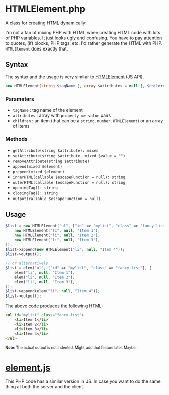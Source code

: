 # HTMLElement.php

A class for creating HTML dynamically.

I'm not a fan of mixing PHP with HTML when creating HTML code with lots of PHP variables. It just looks ugly and confusing. You have to pay attention to quotes, (if) blocks, PHP tags, etc. I'd rather generate the HTML with PHP. `HTMLElement` does exactly that.


## Syntax

The syntax and the usage is very similar to [HTMLElement](https://developer.mozilla.org/en-US/docs/Web/API/HTMLElement) (JS API).

```php
new HTMLElement(string $tagName [, array $attributes = null [, $children = null]])
```


### Parameters

* `tagName` : tag name of the element
* `attributes` : array with `property => value` pairs
* `children` : an item (that can be a `string`, `number`, `HTMLElement`) or an array of items

### Methods

* `getAttribute(string $attribute): mixed`
* `setAttribute(string $attribute, mixed $value = "")`
* `removeAttribute(string $attribute)`
* `append(mixed $element)`
* `prepend(mixed $element)`
* `innerHTML(callable $escapeFunction = null): string`
* `outerHTML(callable $escapeFunction = null): string`
* `openingTag(): string`
* `closingTag(): string`
* `output(callable $escapeFunction = null)`

## Usage

```php
$list = new HTMLElement("ul", ["id" => "mylist", "class" => "fancy-list"], [
    new HTMLElement("li", null, "Item 1"),
    new HTMLElement("li", null, "Item 2"),
    new HTMLElement("li", null, "Item 3"),
]);
$list->append(new HTMLElement("li", null, "Item 4"));
$list->output();

// or alternatively
$list = elem("ul", ["id" => "mylist", "class" => "fancy-list"], [
    elem("li", null, "Item 1"),
    elem("li", null, "Item 2"),
    elem("li", null, "Item 3"),
]);
$list->append(elem("li", null, "Item 4"));
$list->output();
```

The above code produces the following HTML:

```html
<ul id="mylist" class="fancy-list">
    <li>Item 1</li>
    <li>Item 2</li>
    <li>Item 3</li>
    <li>Item 4</li>
</ul>
```

<small>**Note**: The actual output is not indented. Might add that feature later. Maybe.</small>

# [element.js](https://github.com/akinuri/element.js)

This PHP code has a similar version in JS. In case you want to do the same thing at both the server and the client.

